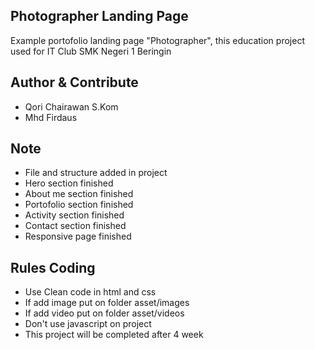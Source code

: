 ## Photographer Landing Page

Example portofolio landing page "Photographer", this education project used for IT Club SMK Negeri 1 Beringin

## Author & Contribute
- Qori Chairawan S.Kom
- Mhd Firdaus

## Note
- File and structure added in project
- Hero section finished
- About me section finished
- Portofolio section finished
- Activity section finished
- Contact section finished
- Responsive page finished


## Rules Coding
- Use Clean code in html and css
- If add image put on folder asset/images
- If add video put on folder asset/videos
- Don't use javascript on project
- This project will be completed after 4 week